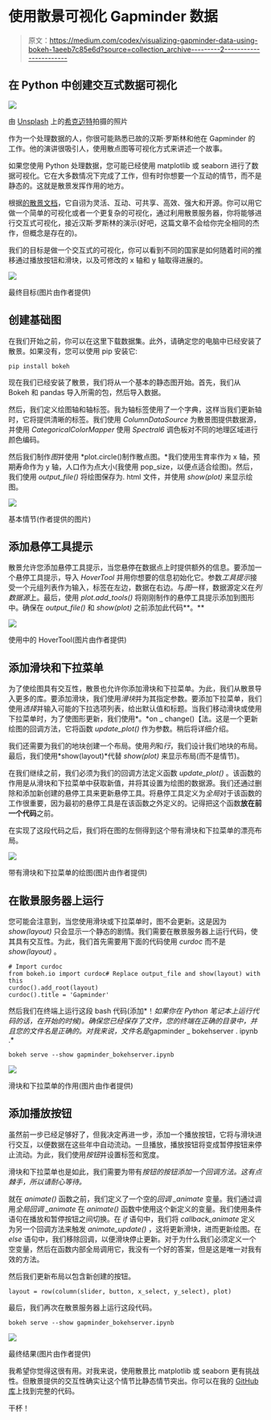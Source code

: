 # 使用散景可视化 Gapminder 数据

> 原文：<https://medium.com/codex/visualizing-gapminder-data-using-bokeh-1aeeb7c85e6d?source=collection_archive---------2----------------------->

## 在 Python 中创建交互式数据可视化

![](img/6ddd1fc18bdcd3ff347bb3dcb18cfafc.png)

由 [Unsplash](https://unsplash.com?utm_source=medium&utm_medium=referral) 上的[希克迈特](https://unsplash.com/@hikmethl?utm_source=medium&utm_medium=referral)拍摄的照片

作为一个处理数据的人，你很可能熟悉已故的汉斯·罗斯林和他在 Gapminder 的工作。他的演讲很吸引人，使用散点图等可视化方式来讲述一个故事。

如果您使用 Python 处理数据，您可能已经使用 matplotlib 或 seaborn 进行了数据可视化。它在大多数情况下完成了工作，但有时你想要一个互动的情节，而不是静态的。这就是散景发挥作用的地方。

根据[的散景文档](https://bokeh.org/)，它自诩为灵活、互动、可共享、高效、强大和开源。你可以用它做一个简单的可视化或者一个更复杂的可视化，通过利用散景服务器，你将能够进行交互式可视化，接近汉斯·罗斯林的演示(好吧，这篇文章不会给你完全相同的杰作，但概念是存在的)。

我们的目标是做一个交互式的可视化，你可以看到不同的国家是如何随着时间的推移通过播放按钮和滑块，以及可修改的 x 轴和 y 轴取得进展的。

![](img/7ae8366bbf7aa37919c239256fddf500.png)

最终目标(图片由作者提供)

## 创建基础图

在我们开始之前，你可以在这里下载数据集。此外，请确定您的电脑中已经安装了散景。如果没有，您可以使用 pip 安装它:

```
pip install bokeh
```

现在我们已经安装了散景，我们将从一个基本的静态图开始。首先，我们从 Bokeh 和 pandas 导入所需的包，然后导入数据。

然后，我们定义绘图轴和轴标签。我为轴标签使用了一个字典，这样当我们更新轴时，它将提供清晰的标签。我们使用 *ColumnDataSource* 为散景图提供数据源，并使用 *CategoricalColorMapper* 使用 *Spectral6* 调色板对不同的地理区域进行颜色编码。

然后我们制作*图*并使用 *plot.circle()制作散点图。*我们使用生育率作为 x 轴，预期寿命作为 y 轴，人口作为点大小(我使用 pop_size，以便点适合绘图)。然后，我们使用 *output_file()* 将绘图保存为. html 文件，并使用 *show(plot)* 来显示绘图。

![](img/c5dffb9b1213d050b385edef2adf2171.png)

基本情节(作者提供的图片)

## 添加悬停工具提示

散景允许您添加悬停工具提示，当您悬停在数据点上时提供额外的信息。要添加一个悬停工具提示，导入 *HoverTool* 并用你想要的信息初始化它。参数*工具提示*接受一个元组列表作为输入，标签在左边，数据在右边。与*图*一样，数据源定义在*列数据源*上。最后，使用 *plot.add_tools()* 将刚刚制作的悬停工具提示添加到图形中。确保在 *output_file()* 和 *show(plot)* 之前添加此代码**。**

![](img/3ec4df5a867128e55978c2936823696a.png)

使用中的 HoverTool(图片由作者提供)

## 添加滑块和下拉菜单

为了使绘图具有交互性，散景也允许你添加滑块和下拉菜单。为此，我们从散景导入更多的库。要添加滑块，我们使用*滑块*并为其指定参数。要添加下拉菜单，我们使用*选择*并输入可能的下拉选项列表，给出默认值和标题。当我们移动滑块或使用下拉菜单时，为了使图形更新，我们使用*。*on _ change()【法。这是一个更新绘图的回调方法，它将函数 *update_plot()* 作为参数。稍后将详细介绍。

我们还需要为我们的地块创建一个布局。使用*列*和*行*，我们设计我们地块的布局。最后，我们使用*show(layout)*代替 *show(plot)* 来显示布局(而不是情节)。

在我们继续之前，我们必须为我们的回调方法定义函数 *update_plot()* 。该函数的作用是从滑块和下拉菜单中获取新值，并将其设置为绘图的数据源。我们还通过删除和添加新创建的悬停工具来更新悬停工具。将悬停工具定义为*全局*对于该函数的工作很重要，因为最初的悬停工具是在该函数之外定义的。记得把这个函数**放在前一个代码**之前。

在实现了这段代码之后，我们将在图的左侧得到这个带有滑块和下拉菜单的漂亮布局。

![](img/95f998af9194b399e114b2c3f5324562.png)

带有滑块和下拉菜单的绘图(图片由作者提供)

## 在散景服务器上运行

您可能会注意到，当您使用滑块或下拉菜单时，图不会更新。这是因为 *show(layout)* 只会显示一个静态的剧情。我们需要在散景服务器上运行代码，使其具有交互性。为此，我们首先需要用下面的代码使用 *curdoc* 而不是 *show(layout)* 。

```
# Import curdoc
from bokeh.io import curdoc# Replace output_file and show(layout) with this
curdoc().add_root(layout)
curdoc().title = 'Gapminder'
```

然后我们在终端上运行这段 bash 代码(添加*！*如果你在 Python 笔记本上运行代码的话，在开始的时候)。确保您已经保存了文件，您的终端在正确的目录中，并且您的文件名是正确的。对我来说，文件名是*gapminder _ bokehserver . ipynb .*

```
bokeh serve --show gapminder_bokehserver.ipynb
```

![](img/53b465e223be11c045afededaaa362e8.png)

滑块和下拉菜单的作用(图片由作者提供)

## 添加播放按钮

虽然前一步已经足够好了，但我决定再进一步，添加一个播放按钮，它将与滑块进行交互，以便数据在这些年中自动流动。一旦播放，播放按钮将变成暂停按钮来停止流动。为此，我们使用*按钮*并设置标签和宽度。

滑块和下拉菜单也是如此，我们需要为带有*按钮的按钮添加一个回调方法。这有点棘手，所以请耐心等待。*

就在 *animate()* 函数之前，我们定义了一个空的*回调 _animate* 变量。我们通过调用*全局回调 _animate* 在 *animate()* 函数中使用这个新定义的变量。我们使用条件语句在播放和暂停按钮之间切换。在 *if* 语句中，我们将 *callback_animate* 定义为另一个回调方法来触发 *animate_update()* ，这将更新滑块，进而更新绘图。在 *else* 语句中，我们移除回调，以便滑块停止更新。对于为什么我们必须定义一个空变量，然后在函数内部全局调用它，我没有一个好的答案，但是这是唯一对我有效的方法。

然后我们更新布局以包含新创建的按钮。

```
layout = row(column(slider, button, x_select, y_select), plot)
```

最后，我们再次在散景服务器上运行这段代码。

```
bokeh serve --show gapminder_bokehserver.ipynb
```

![](img/49fdac2c3072033d16c7f8b56beb7225.png)

最终结果(图片由作者提供)

我希望你觉得这很有用。对我来说，使用散景比 matplotlib 或 seaborn 更有挑战性。但散景提供的交互性确实让这个情节比静态情节突出。你可以在我的 [GitHub 库](https://github.com/abrahamzetz/gapminder_bokeh)上找到完整的代码。

干杯！